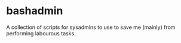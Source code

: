 # bashadmin

A collection of scripts for sysadmins to use to save me (mainly) from performing labourous tasks.
